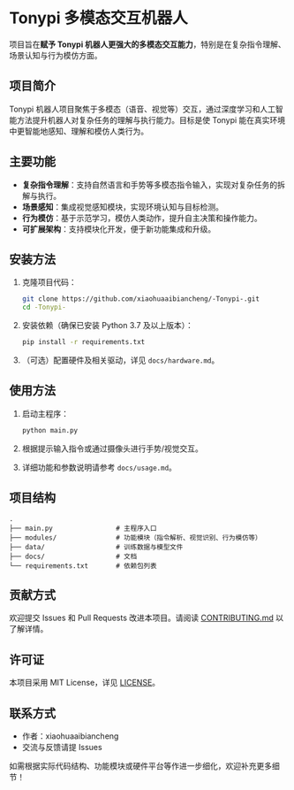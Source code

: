 

# Tonypi 多模态交互机器人

项目旨在**赋予 Tonypi 机器人更强大的多模态交互能力**，特别是在复杂指令理解、场景认知与行为模仿方面。

## 项目简介

Tonypi 机器人项目聚焦于多模态（语音、视觉等）交互，通过深度学习和人工智能方法提升机器人对复杂任务的理解与执行能力。目标是使 Tonypi 能在真实环境中更智能地感知、理解和模仿人类行为。

## 主要功能

- **复杂指令理解**：支持自然语言和手势等多模态指令输入，实现对复杂任务的拆解与执行。
- **场景感知**：集成视觉感知模块，实现环境认知与目标检测。
- **行为模仿**：基于示范学习，模仿人类动作，提升自主决策和操作能力。
- **可扩展架构**：支持模块化开发，便于新功能集成和升级。

## 安装方法

1. 克隆项目代码：

   ```bash
   git clone https://github.com/xiaohuaaibiancheng/-Tonypi-.git
   cd -Tonypi-
   ```

2. 安装依赖（确保已安装 Python 3.7 及以上版本）：

   ```bash
   pip install -r requirements.txt
   ```

3. （可选）配置硬件及相关驱动，详见 `docs/hardware.md`。

## 使用方法

1. 启动主程序：

   ```bash
   python main.py
   ```

2. 根据提示输入指令或通过摄像头进行手势/视觉交互。

3. 详细功能和参数说明请参考 `docs/usage.md`。

## 项目结构

```
.
├── main.py                # 主程序入口
├── modules/               # 功能模块（指令解析、视觉识别、行为模仿等）
├── data/                  # 训练数据与模型文件
├── docs/                  # 文档
└── requirements.txt       # 依赖包列表
```

## 贡献方式

欢迎提交 Issues 和 Pull Requests 改进本项目。请阅读 [CONTRIBUTING.md](docs/CONTRIBUTING.md) 以了解详情。

## 许可证

本项目采用 MIT License，详见 [LICENSE](LICENSE)。

## 联系方式

- 作者：xiaohuaaibiancheng
- 交流与反馈请提 Issues



如需根据实际代码结构、功能模块或硬件平台等作进一步细化，欢迎补充更多细节！
